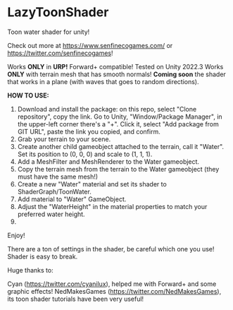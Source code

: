 # LazyToonShader

Toon water shader for unity!

Check out more at https://www.senfinecogames.com/ or https://twitter.com/senfinecogames!


Works **ONLY** in **URP!** Forward+ compatible! Tested on Unity 2022.3
Works **ONLY** with terrain mesh that has smooth normals! **Coming soon** the shader that works in a plane (with waves that goes to random directions). 


**HOW TO USE:**
1) Download and install the package: on this repo, select "Clone repository", copy the link. Go to Unity, "Window/Package Manager", in the upper-left corner there's a "+". Click it, select "Add package from GIT URL", paste the link you copied, and confirm.
2) Grab your terrain to your scene.
3) Create another child gameobject attached to the terrain, call it "Water". Set its position to (0, 0, 0) and scale to (1, 1, 1).
4) Add a MeshFilter and MeshRenderer to the Water gameobject.
5) Copy the terrain mesh from the terrain to the Water gameobject (they must have the same mesh!)
6) Create a new "Water" material and set its shader to ShaderGraph/ToonWater.
7) Add material to "Water" GameObject.
8) Adjust the "WaterHeight" in the material properties to match your preferred water height.
9) 

Enjoy!

There are a ton of settings in the shader, be careful which one you use! Shader is easy to break.


Huge thanks to: 

Cyan (https://twitter.com/cyanilux), helped me with Forward+ and some graphic effects!
NedMakesGames (https://twitter.com/NedMakesGames), its toon shader tutorials have been very useful!
